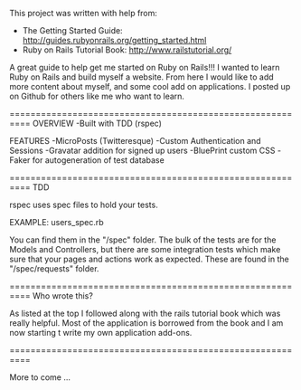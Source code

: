 This project was written with help from:

* The Getting Started Guide: http://guides.rubyonrails.org/getting_started.html
* Ruby on Rails Tutorial Book: http://www.railstutorial.org/

A great guide to help get me started on Ruby on Rails!!!
I wanted to learn Ruby on Rails and build myself a website.
From here I would like to add more content about myself, 
and some cool add on applications. I posted up on Github
for others like me who want to learn.

==========================================================
OVERVIEW
-Built with TDD (rspec)

FEATURES
-MicroPosts (Twitteresque)
-Custom Authentication and Sessions
-Gravatar addition for signed up users
-BluePrint custom CSS
-Faker for autogeneration of test database

==========================================================
TDD

rspec uses spec files to hold your tests.

EXAMPLE: users_spec.rb

You can find them in the "/spec" folder. 
The bulk of the tests are for the Models and Controllers, 
but there are some integration tests which make sure that 
your pages and actions work as expected.
These are found in the "/spec/requests" folder.

==========================================================
Who wrote this?

As listed at the top I followed along with the rails tutorial
book which was really helpful. Most of the application is
borrowed from the book and I am now starting t write my 
own application add-ons. 

==========================================================

More to come ...